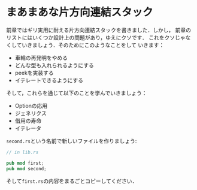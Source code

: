 # まあまあな片方向連結スタック

前章ではギリ実用に耐える片方向連結スタックを書きました．しかし，
前章のリストにはいくつか設計上の問題があり，ゆえにクソです．
これをクソじゃなくしていきましょう．そのためにこのようなことをして
いきます：

* 車輪の再発明をやめる
* どんな型も入れられるようにする
* peekを実装する
* イテレートできるようにする

そして，これらを通じて以下のことを学んでいきましょう：

* Optionの応用
* ジェネリクス
* 借用の寿命
* イテレータ

`second.rs`という名前で新しいファイルを作りましょう:

```rust ,ignore
// in lib.rs

pub mod first;
pub mod second;
```

そして`first.rs`の内容をまるごとコピーしてください．
